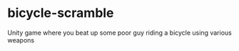 # bicycle-scramble

Unity game where you beat up some poor guy riding a bicycle using various weapons
